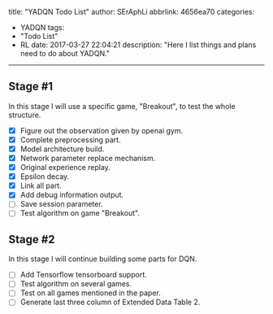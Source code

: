 title: "YADQN Todo List"
author: SErAphLi
abbrlink: 4656ea70
categories:
  - YADQN
tags:
  - "Todo List"
  - RL
date: 2017-03-27 22:04:21
description: "Here I list things and plans need to do about YADQN."
---

## Stage #1

In this stage I will use a specific game, "Breakout", to test the whole structure. 

- [x] Figure out the observation given by openai gym.
- [x] Complete preprocessing part.
- [x] Model architecture build.
- [x] Network parameter replace mechanism.
- [x] Original experience replay.
- [x] Epsilon decay.
- [x] Link all part.
- [x] Add debug information output.
- [ ] Save session parameter.
- [ ] Test algorithm on game "Breakout".

## Stage #2

In this stage I will continue building some parts for DQN.

- [ ] Add Tensorflow tensorboard support.
- [ ] Test algorithm on several games.
- [ ] Test on all games mentioned in the paper.
- [ ] Generate last three column of Extended Data Table 2.
